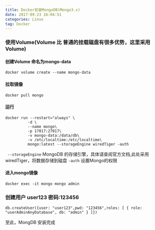 ```yaml
---
title: Docker安装MongoDB(Mongo3.x)
date: 2017-09-23 16:04:51
categories: Linux
tag: Docker
---
```


### 使用Volume(Volume 比 普通的挂载磁盘有很多优势，这里采用Volume)<!-- more -->

#### 创建Volume 命名为mongo-data
``` Shell
docker volume create --name mongo-data
```

#### 拉取镜像
```
docker pull mongo
```

#### 运行
```
docker run --restart="always" \
          -d \
          --name mongo\
          -p 17017:27017\
          -v mongo-data:/data/db\
          -v /etc/localtime:/etc/localtime\
          mongo:latest --storageEngine wiredTiger -auth
```

` --storageEngine` MongoDB 的存储引擎，具体请查阅官方文档,此处采用wiredTiger，将数据存储到磁盘
`-auth` 设置Mongo的权限

#### 进入mongo镜像
```
docker exec -it mongo mongo admin
```

### 创建用户 user123 密码:123456
```
db.createUser({user: "user123",pwd: "123456",roles: [ { role: "userAdminAnyDatabase", db: "admin" } ]})
```

至此，MongDB 安装完成
